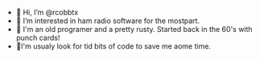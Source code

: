 - 👋 Hi, I’m @rcobbtx
- 👀 I’m interested in ham radio software for the mostpart.
- 🌱 I'm an old programer and a pretty rusty.  Started back in the 60's with punch cards!
- 💞️I'm usualy look for tid bits of code to save me aome time.


<!---
rcobbtx/rcobbtx is a ✨ special ✨ repository because its `README.md` (this file) appears on your GitHub profile.
You can click the Preview link to take a look at your changes.
--->
